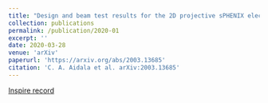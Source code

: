 ```yaml
---
title: "Design and beam test results for the 2D projective sPHENIX electromagnetic calorimeter prototype"
collection: publications
permalink: /publication/2020-01
excerpt: ''
date: 2020-03-28
venue: 'arXiv'
paperurl: 'https://arxiv.org/abs/2003.13685'
citation: 'C. A. Aidala et al. arXiv:2003.13685'
---
```


[Inspire record](http://inspirehep.net/record/1789108)

